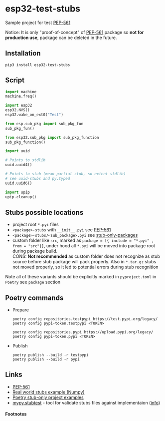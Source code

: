 esp32-test-stubs
================

Sample project for test [PEP-561][1]

Notice: It is only "proof-of-concept" of [PEP-561][1] package so **not for production use**, 
package can be deleted in the future. 

## Installation

```shell 
pip3 install esp32-test-stubs
```

## Script

```python
import machine
machine.freq()

import esp32
esp32.NVS()
esp32.wake_on_ext0("Test")

from esp.sub_pkg import sub_pkg_fun
sub_pkg_fun()

from esp32.sub_pkg import sub_pkg_function
sub_pkg_function()

import uuid

# Points to stdlib
uuid.uuid4()

# Points to stub (mean partial stub, so extent stdlib)
# see uuid-stubs and py.typed
uuid.uuid6()

import upip
upip.cleanup()
```

## Stubs possible locations

- project root `*.pyi` files
- `<package>-stubs` with `__init__.pyi` see [PEP-561](https://www.python.org/dev/peps/pep-0561)
- `<package>-stubs/<sub_package>.pyi` see [stub-only-packages](https://www.python.org/dev/peps/pep-0561/#stub-only-packages)
- custom folder like `src`, marked as `package = [{ include = "*.pyi" , from = "src"}]`,
  under hood all `*.pyi` will be moved into package root during package build.  
  CONS: **Not recommended** as custom folder does not recognize as stub source before stub package will pack properly. 
  Also in `*.tar.gz` stubs not moved properly, so it led to potential errors during stub recognition   

Note all of these variants should be explicitly marked in `pyproject.toml` in `Poetry` see `package` section

## Poetry commands

- Prepare
  ```shell 
  poetry config repositories.testpypi https://test.pypi.org/legacy/
  poetry config pypi-token.testpypi <TOKEN>

  poetry config repositories.pypi https://upload.pypi.org/legacy/
  poetry config pypi-token.pypi <TOKEN>
  ```

- Publish
  ```shell 
  poetry publish --build -r testpypi
  poetry publish --build -r pypi
  ```

## Links

- [PEP-561](https://www.python.org/dev/peps/pep-0561)
- [Real world stubs example (Numpy)](https://github.com/numpy/numpy-stubs)
- [Poetry stub-only project examples](https://github.com/python-poetry/poetry/tree/master/tests/masonry/builders/fixtures/pep_561_stub_only)
- [mypy.stubtest](https://mypy.readthedocs.io/en/latest/stubtest.html) - tool for validate stubs files against implementaion ([info](https://stackoverflow.com/questions/51716200/how-do-you-check-if-a-typeshed-stub-pyi-file-matches-the-implementation)) 

#### Footnotes
[1]: https://www.python.org/dev/peps/pep-0561
